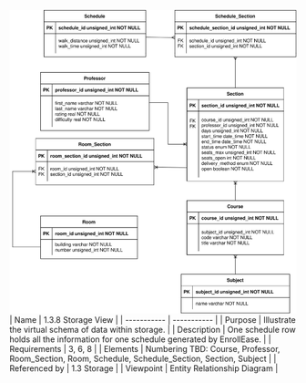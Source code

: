 ![ERD](TeamOneFiles/Entity%20Relationship%20Diagram%20Storage.svg)
<br>
| Name | 1.3.8 Storage View |
| ----------- | ----------- |
| Purpose | Illustrate the virtual schema of data within storage. |
| Description | One schedule row holds all the information for one schedule generated by EnrollEase. |
| Requirements | 3, 6, 8  |
| Elements | Numbering TBD: Course, Professor, Room_Section, Room, Schedule, Schedule_Section, Section, Subject |
| Referenced by | 1.3 Storage  |
| Viewpoint | Entity Relationship Diagram |

